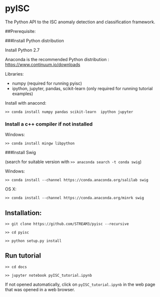 # pyISC 

The Python API to the ISC anomaly detection and classification framework.


##Prerequisite:

###Install Python distribution 

Install Python 2.7

Anaconda is the recommended Python distribution : https://www.continuum.io/downloads

Libraries: 
- numpy (required for running pyisc)
- ipython, jupyter, pandas, scikit-learn (only required for running tutorial examples)
           
Install with anacond:  

`>> conda install numpy pandas scikit-learn  ipython jupyter`

### Install a c++ compiler if not installed

Windows:

`>> conda install mingw libpython`

###Install Swig

(search for suitable version with `>> anaconda search -t conda swig`)

Windows:

`>> conda install --channel https://conda.anaconda.org/salilab swig`

OS X:

`>> conda install --channel https://conda.anaconda.org/minrk swig`


## Installation:

`>> git clone https://github.com/STREAM3/pyisc --recursive`

`>> cd pyisc`

`>> python setup.py install`

## Run tutorial

`>> cd docs`

`>> jupyter notebook pyISC_tutorial.ipynb`

If not opened automatically, click on `pyISC_tutorial.ipynb` in the web page that was opened in a web browser.
